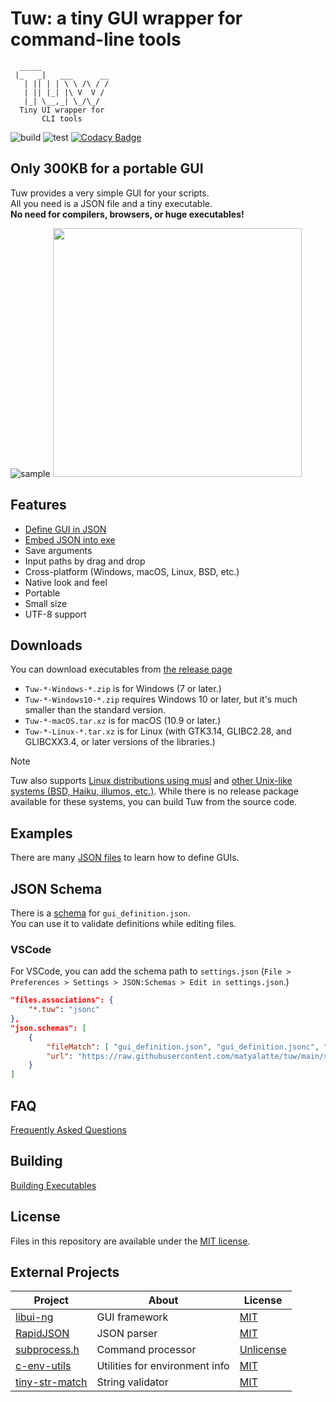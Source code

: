 # Tuw: a tiny GUI wrapper for command-line tools

```text
  _____
 |_   _|   ___      __
   | || | | \ \ /\ / /
   | || |_| |\ V  V /
   |_| \__,_| \_/\_/
  Tiny UI wrapper for
       CLI tools
```

![build](https://github.com/matyalatte/tuw/actions/workflows/build_all.yml/badge.svg)
![test](https://github.com/matyalatte/tuw/actions/workflows/test.yml/badge.svg)
[![Codacy Badge](https://app.codacy.com/project/badge/Grade/4aee3ee5172e4c38915d07f9c62725d3)](https://app.codacy.com/gh/matyalatte/tuw/dashboard?utm_source=gh&utm_medium=referral&utm_content=&utm_campaign=Badge_grade)

## Only 300KB for a portable GUI

Tuw provides a very simple GUI for your scripts.  
All you need is a JSON file and a tiny executable.  
**No need for compilers, browsers, or huge executables!**  

![sample](https://github.com/user-attachments/assets/6426fc08-821f-49f5-af74-965273d45d4a)
<img src=https://github.com/user-attachments/assets/d770ea1d-cead-405c-a48c-48fe9ba3a4cf width=398></img>  

## Features

-   [Define GUI in JSON](../examples/)
-   [Embed JSON into exe](../examples/get_start/json_embed/)
-   Save arguments
-   Input paths by drag and drop
-   Cross-platform (Windows, macOS, Linux, BSD, etc.)
-   Native look and feel
-   Portable
-   Small size
-   UTF-8 support

## Downloads

You can download executables from [the release page](https://github.com/matyalatte/tuw/releases)

-   `Tuw-*-Windows-*.zip` is for Windows (7 or later.)  
-   `Tuw-*-Windows10-*.zip` requires Windows 10 or later, but it's much smaller than the standard version.  
-   `Tuw-*-macOS.tar.xz` is for macOS (10.9 or later.)  
-   `Tuw-*-Linux-*.tar.xz` is for Linux (with GTK3.14, GLIBC2.28, and GLIBCXX3.4, or later versions of the libraries.)  

> [!Note]
> Tuw also supports [Linux distributions using musl](https://github.com/matyalatte/tuw/blob/main/docs/Build-on-Linux.md) and [other Unix-like systems (BSD, Haiku, illumos, etc.)](https://github.com/matyalatte/Tuw/blob/main/docs/Build-on-Other.md). While there is no release package available for these systems, you can build Tuw from the source code.

## Examples

There are many [JSON files](../examples/README.md) to learn how to define GUIs.  

## JSON Schema

There is a [schema](../schema/schema.json) for `gui_definition.json`.  
You can use it to validate definitions while editing files.  

### VSCode

For VSCode, you can add the schema path to `settings.json` (`File > Preferences > Settings > JSON:Schemas > Edit in settings.json`.)  

```json
"files.associations": {
    "*.tuw": "jsonc"
},
"json.schemas": [
    {
        "fileMatch": [ "gui_definition.json", "gui_definition.jsonc", "*.tuw" ],
        "url": "https://raw.githubusercontent.com/matyalatte/tuw/main/schema/schema.json"
    }
]
```

## FAQ

[Frequently Asked Questions](./FAQ.md)

## Building

[Building Executables](./Building.md)

## License

Files in this repository are available under the [MIT license](../license.txt).  

## External Projects

| Project | About | License |
| -- | -- | -- |
| [libui-ng](https://github.com/libui-ng/libui-ng) | GUI framework | [MIT](http://opensource.org/licenses/MIT) |
| [RapidJSON](https://github.com/Tencent/rapidjson) | JSON parser | [MIT](http://opensource.org/licenses/MIT) |
| [subprocess.h](https://github.com/sheredom/subprocess.h) | Command processor | [Unlicense](https://github.com/sheredom/subprocess.h/blob/master/LICENSE) |
| [c-env-utils](https://github.com/matyalatte/c-env-utils) | Utilities for environment info | [MIT](http://opensource.org/licenses/MIT) |
| [tiny-str-match](https://github.com/matyalatte/tiny-str-match) | String validator | [MIT](http://opensource.org/licenses/MIT) |
